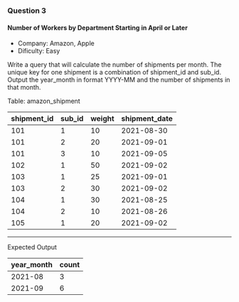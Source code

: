 ### Question 3
#### Number of Workers by Department Starting in April or Later

- Company: Amazon, Apple
- Dificulty: Easy

Write a query that will calculate the number of shipments per month. The unique key for one shipment is a combination of shipment_id and sub_id. Output the year_month in format YYYY-MM and the number of shipments in that month.

Table: amazon_shipment

<table class="ResultsTable__table"><thead><tr class="ResultsTable__header-row"><th class="ResultsTable__header-cell">shipment_id</th><th class="ResultsTable__header-cell">sub_id</th><th class="ResultsTable__header-cell">weight</th><th class="ResultsTable__header-cell">shipment_date</th></tr></thead><tbody><tr class="ResultsTable__row "><td class="ResultsTable__cell">101</td><td class="ResultsTable__cell">1</td><td class="ResultsTable__cell">10</td><td class="ResultsTable__cell">2021-08-30</td></tr><tr class="ResultsTable__row "><td class="ResultsTable__cell">101</td><td class="ResultsTable__cell">2</td><td class="ResultsTable__cell">20</td><td class="ResultsTable__cell">2021-09-01</td></tr><tr class="ResultsTable__row "><td class="ResultsTable__cell">101</td><td class="ResultsTable__cell">3</td><td class="ResultsTable__cell">10</td><td class="ResultsTable__cell">2021-09-05</td></tr><tr class="ResultsTable__row "><td class="ResultsTable__cell">102</td><td class="ResultsTable__cell">1</td><td class="ResultsTable__cell">50</td><td class="ResultsTable__cell">2021-09-02</td></tr><tr class="ResultsTable__row "><td class="ResultsTable__cell">103</td><td class="ResultsTable__cell">1</td><td class="ResultsTable__cell">25</td><td class="ResultsTable__cell">2021-09-01</td></tr><tr class="ResultsTable__row "><td class="ResultsTable__cell">103</td><td class="ResultsTable__cell">2</td><td class="ResultsTable__cell">30</td><td class="ResultsTable__cell">2021-09-02</td></tr><tr class="ResultsTable__row "><td class="ResultsTable__cell">104</td><td class="ResultsTable__cell">1</td><td class="ResultsTable__cell">30</td><td class="ResultsTable__cell">2021-08-25</td></tr><tr class="ResultsTable__row "><td class="ResultsTable__cell">104</td><td class="ResultsTable__cell">2</td><td class="ResultsTable__cell">10</td><td class="ResultsTable__cell">2021-08-26</td></tr><tr class="ResultsTable__row "><td class="ResultsTable__cell">105</td><td class="ResultsTable__cell">1</td><td class="ResultsTable__cell">20</td><td class="ResultsTable__cell">2021-09-02</td></tr></tbody></table>

<hr>

Expected Output

<table class="ResultsTable__table"><thead><tr class="ResultsTable__header-row"><th class="ResultsTable__header-cell">year_month</th><th class="ResultsTable__header-cell">count</th></tr></thead><tbody><tr class="ResultsTable__row "><td class="ResultsTable__cell">2021-08</td><td class="ResultsTable__cell">3</td></tr><tr class="ResultsTable__row "><td class="ResultsTable__cell">2021-09</td><td class="ResultsTable__cell">6</td></tr></tbody></table>

